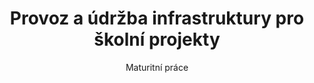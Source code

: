 <!-- markdownlint-disable MD033 MD041 -->
<div align="center">
    <h1>Provoz a údržba infrastruktury pro školní projekty</h1>
    <p>Maturitní práce</p>
</div>
<!-- markdownlint-enable MD033 MD041 -->
